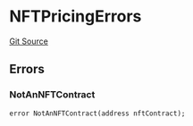 # NFTPricingErrors
[Git Source](https://github.com/thrackle-io/tron/blob/4370cba4c6c86564c45ea5da17298f68b13753b5/src/common/IErrors.sol)


## Errors
### NotAnNFTContract

```solidity
error NotAnNFTContract(address nftContract);
```

